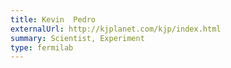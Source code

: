 ```yaml
---
title: Kevin  Pedro
externalUrl: http://kjplanet.com/kjp/index.html
summary: Scientist, Experiment
type: fermilab
---
```

